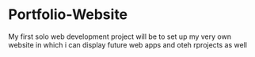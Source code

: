 # Portfolio-Website

My first solo web development project will be to set up my very own website in which i can display future web apps and oteh rprojects as well
